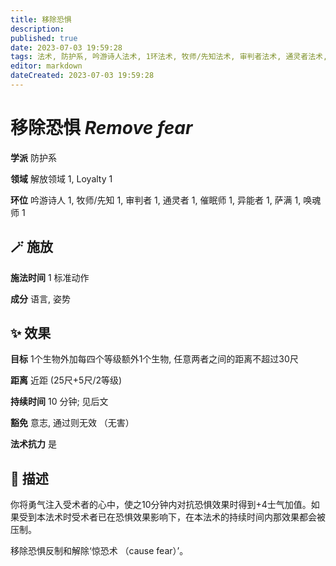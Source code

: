 ```yaml
---
title: 移除恐惧
description: 
published: true
date: 2023-07-03 19:59:28
tags: 法术, 防护系, 吟游诗人法术, 1环法术, 牧师/先知法术, 审判者法术, 通灵者法术, 催眠师法术, 异能者法术, 萨满法术, 唤魂师法术, 解放领域, Loyalty
editor: markdown
dateCreated: 2023-07-03 19:59:28
---
```


# **移除恐惧** *Remove fear*

**学派** 防护系 

**领域** 解放领域 1, Loyalty 1

**环位** 吟游诗人 1, 牧师/先知 1, 审判者 1, 通灵者 1, 催眠师 1, 异能者 1, 萨满 1, 唤魂师 1

## 🪄 施放

**施法时间** 1 标准动作

**成分** 语言, 姿势

## ✨ 效果 

**目标** 1个生物外加每四个等级额外1个生物, 任意两者之间的距离不超过30尺 

**距离** 近距 (25尺+5尺/2等级)  

**持续时间** 10 分钟; 见后文 

**豁免** 意志, 通过则无效 （无害）

**法术抗力** 是

## 📖 描述

你将勇气注入受术者的心中，使之10分钟内对抗恐惧效果时得到+4士气加值。如果受到本法术时受术者已在恐惧效果影响下，在本法术的持续时间内那效果都会被压制。

移除恐惧反制和解除‘惊恐术 （cause fear）’。
    